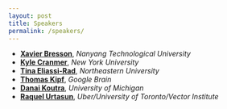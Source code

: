 ```yaml
---
layout: post
title: Speakers
permalink: /speakers/
---
```


- [**Xavier Bresson**](https://www.ntu.edu.sg/home/xbresson/), *Nanyang Technological University*
- [**Kyle Cranmer**](https://as.nyu.edu/content/nyu-as/as/faculty/kyle-s-cranmer.html), *New York University*
- [**Tina Eliassi-Rad**](http://eliassi.org/), *Northeastern University*
- [**Thomas Kipf**](https://tkipf.github.io/), *Google Brain*
- [**Danai Koutra**](https://web.eecs.umich.edu/~dkoutra/),  *University of Michigan*
- [**Raquel Urtasun**](http://www.cs.toronto.edu/~urtasun/), *Uber/University of Toronto/Vector Institute*
